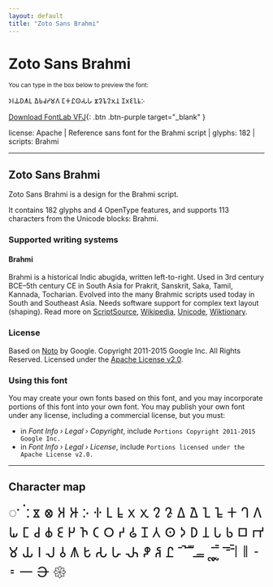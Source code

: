 ```yaml
---
layout: default
title: "Zoto Sans Brahmi"
---
```


# Zoto Sans Brahmi

<small>You can type in the box below to preview the font:</small>

<div contenteditable="true" class="texteditor" style="font-family: 'Zoto Sans Brahmi';">
<p spellcheck="false">𑀤𑀭𑀬𑀥𑀰𑀉 𑀐𑀨𑀘𑀟𑀫𑀕 𑀗𑀓𑀷𑀣𑀲𑀳 𑀃𑀎𑀒𑀍𑀌𑀦 𑀡𑀋𑀚𑀑𑀊𑀇</p>
</div>

[Download FontLab VFJ](https://cdn.jsdelivr.net/gh/fontlabcom/getgo-fonts/getgo-fonts/apache/zotosans/zotosans-brahmi.vfj){: .btn .btn-purple target="_blank" }

license: Apache \| Reference sans font for the Brahmi script \| glyphs: 182 \| scripts: Brahmi

---


## Zoto Sans Brahmi

Zoto Sans Brahmi is a design for the Brahmi script.

It contains 182 glyphs and 4 OpenType features, and supports 113 characters from the Unicode blocks: Brahmi.


### Supported writing systems


#### Brahmi

Brahmi is a historical Indic abugida, written left-to-right. Used in 3rd century BCE–5th century CE in South Asia for Prakrit, Sanskrit, Saka, Tamil, Kannada, Tocharian. Evolved into the many Brahmic scripts used today in South and Southeast Asia. Needs software support for complex text layout (shaping). Read more on [ScriptSource](https://scriptsource.org/scr/Brah), [Wikipedia](https://en.wikipedia.org/wiki/ISO_15924:Brah), [Unicode](https://www.unicode.org/versions/Unicode13.0.0/ch14.pdf#G39063), [Wiktionary](https://en.wiktionary.org/wiki/Category:Brahmi_script).


### License

Based on [Noto](https://github.com/notofonts) by Google. Copyright 2011-2015 Google Inc. All Rights Reserved. Licensed under the [Apache License v2.0](https://www.apache.org/licenses/LICENSE-2.0.txt).

### Using this font

You may create your own fonts based on this font, and you may incorporate portions of this font into your own font. You may publish your own font under any license, including a commercial license, but you must:

- in _Font Info › Legal › Copyright_, include `Portions Copyright 2011-2015 Google Inc.`
- in _Font Info › Legal › License_, include `Portions licensed under the Apache License v2.0.`


---

## Character map

<div style="font-family: 'Zoto Sans Brahmi'; font-size: 2em;">
𑀀 𑀁 𑀂 𑀃 𑀄 𑀅 𑀆 𑀇 𑀈 𑀉 𑀊 𑀋 𑀌 𑀍 𑀎 𑀏 𑀐 𑀑 𑀒 𑀓 𑀔 𑀕 𑀖 𑀗 𑀘 𑀙 𑀚 𑀛 𑀜 𑀝 𑀞 𑀟 𑀠 𑀡 𑀢 𑀣 𑀤 𑀥 𑀦 𑀧 𑀨 𑀩 𑀪 𑀫 𑀬 𑀭 𑀮 𑀯 𑀰 𑀱 𑀲 𑀳 𑀴 𑀵 𑀶 𑀷 𑀸 𑀹 𑀺 𑀻 𑀼 𑀽 𑀾 𑀿 𑁀 𑁁 𑁂 𑁃 𑁄 𑁅 𑁆 𑁇 𑁈 𑁉 𑁊 𑁋 𑁌 𑁍
</div>


